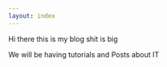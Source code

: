 ```yaml
---
layout: index
---
```


Hi there this is my blog shit is big

We will be having tutorials and Posts about IT
